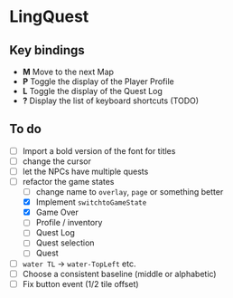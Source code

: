 # LingQuest

## Key bindings

- **M** Move to the next Map
- **P** Toggle the display of the Player Profile
- **L** Toggle the display of the Quest Log
- **?** Display the list of keyboard shortcuts (TODO)

## To do

- [ ] Import a bold version of the font for titles
- [ ] change the cursor
- [ ] let the NPCs have multiple quests
- [ ] refactor the game states
  - [ ] change name to `overlay`, `page` or something better
  - [x] Implement `switchtoGameState`
  - [x] Game Over
  - [ ] Profile / inventory
  - [ ] Quest Log
  - [ ] Quest selection
  - [ ] Quest
- [ ] `water TL` -> `water-TopLeft` etc.
- [ ] Choose a consistent baseline (middle or alphabetic)
- [ ] Fix button event (1/2 tile offset)
